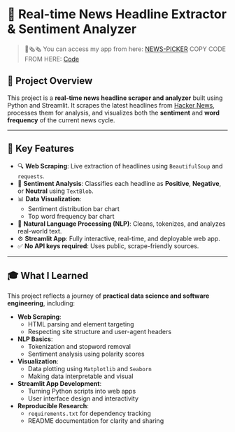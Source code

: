 # 📰 Real-time News Headline Extractor & Sentiment Analyzer

>📰🗞️🗞 You can access my app from here: [NEWS-PICKER](https://news-picker-9mkfn3alfvwfuw7jhbfazj.streamlit.app/)
>COPY CODE FROM HERE: [Code](https://github.com/MaheshPrasanthGovind/NEWS-PICKER/blob/main/Newspicker.py)


## 🌟 Project Overview

This project is a **real-time news headline scraper and analyzer** built using Python and Streamlit. It scrapes the latest headlines from [Hacker News](https://news.ycombinator.com/), processes them for analysis, and visualizes both the **sentiment** and **word frequency** of the current news cycle.

---

## 🎯 Key Features

- 🔍 **Web Scraping**: Live extraction of headlines using `BeautifulSoup` and `requests`.
- 💬 **Sentiment Analysis**: Classifies each headline as **Positive**, **Negative**, or **Neutral** using `TextBlob`.
- 📊 **Data Visualization**:
  - Sentiment distribution bar chart
  - Top word frequency bar chart
- 🧠 **Natural Language Processing (NLP)**: Cleans, tokenizes, and analyzes real-world text.
- ⚙️ **Streamlit App**: Fully interactive, real-time, and deployable web app.
- ✅ **No API keys required**: Uses public, scrape-friendly sources.

---

## 🎓 What I Learned

This project reflects a journey of **practical data science and software engineering**, including:

- **Web Scraping**:
  - HTML parsing and element targeting
  - Respecting site structure and user-agent headers
- **NLP Basics**:
  - Tokenization and stopword removal
  - Sentiment analysis using polarity scores
- **Visualization**:
  - Data plotting using `Matplotlib` and `Seaborn`
  - Making data interpretable and visual
- **Streamlit App Development**:
  - Turning Python scripts into web apps
  - User interface design and interactivity
- **Reproducible Research**:
  - `requirements.txt` for dependency tracking
  - README documentation for clarity and sharing

